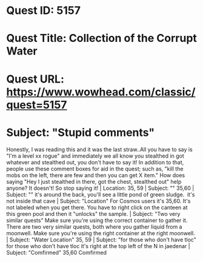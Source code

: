 # Quest ID: 5157
# Quest Title: Collection of the Corrupt Water
# Quest URL: https://www.wowhead.com/classic/quest=5157
# Subject: "Stupid comments"
Honestly, I was reading this and it was the last straw..All you have to say is "I'm a level xx rogue" and immediately we all know you stealthed in got whatever and stealthed out, you don't have to say it! In addition to that, people use these comment boxes for aid in the quest; such as, "kill the mobs on the left, there are few and then you can get X item." How does saying "Hey I just stealthed in there, got the chest, stealthed out" help anyone? It doesn't! So stop saying it! | Location: 35, 59 | Subject: "<Blank>"
35,60 | Subject: "<Blank>"
it's around the back, you'll see a little pond of green sludge.  it's not inside that cave | Subject: "Location"
For Cosmos users it's 35,60. It's not labeled when you get there. You have to right click on the canteen at this green pool and then it "unlocks" the sample. | Subject: "Two very similar quests"
Make sure you're using the correct container to gather it. There are two very similar quests, both where you gather liquid from a moonwell. Make sure you're using the right container at the right moonwell. | Subject: "Water Location"
35, 59 | Subject: "for those who don't have tloc"
for those who don't have tloc it's right at the top left of the N in jaedenar | Subject: "Comfirmed"
35,60 Comfirmed
